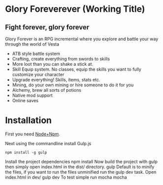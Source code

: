 Glory Foreverever (Working Title)
=================
Fight forever, glory forever
----------------------------
Glory Forever is an RPG incremental where you explore and battle your way through the world of Vesta

* ATB style battle system
* Crafting, create everything from swords to skills
* More loot than you can shake a stick at.
* Skill Equip system. No classes, equip the skills you want to fully customize your character
* Upgrade everything! Skills, items, stats etc.
* Mining, do your own mining or hire someone to do it for you
* Alchemy, brew all sorts of potions
* Native mod support
* Online saves

Installation
============
First you need [Node+Npm](http://nodejs.org/).

Next using the commandline install Gulp.js

    npm install -g gulp

Install the project dependencies
    npm install
Now build the project with gulp then simply open index.html in the dist/ directory.
    gulp
Default is to minify the files, if you want to run the files unminified run the gulp dev task. Open index.html in dev/
    gulp dev
To test simple run mocha
    mocha